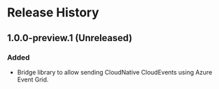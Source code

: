 # Release History

## 1.0.0-preview.1 (Unreleased)

### Added

- Bridge library to allow sending CloudNative CloudEvents using Azure Event Grid.

